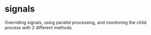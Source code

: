 # signals
Overriding signals, using parallel processing, and monitoring 
the child process with 2 different methods
